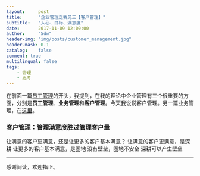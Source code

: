 ```yaml
---
layout:     post
title:      "企业管理之我见三【客户管理】"
subtitle:   "人心、目标、满意度"
date:       2017-11-09 12:00:00
author:     "5dw"
header-img: "img/posts/customer_management.jpg"
header-mask: 0.1
catalog:    false
comment: true
multilingual: false
tags:
    - 管理
    - 思考
---
```


在前面一篇[员工管理](http://5dw.top/2017/11/08/people-management/)的开头，我提到，在我的理论中企业管理有三个很重要的方面，分别是**员工管理**、**业务管理**和**客户管理**。今天我说说客户管理。另一篇业务管理，在[这里](http://5dw.top/2017/11/10/target-management/)。

### 客户管理：管理满意度胜过管理客户量
让满意的客户更满意，还是让更多的客户基本满意？
让满意的客户更满意，是深耕
让更多的客户基本满意，是圈地
没有壁垒，圈地不安全
深耕可以产生壁垒



**************
感谢阅读，欢迎指正。
